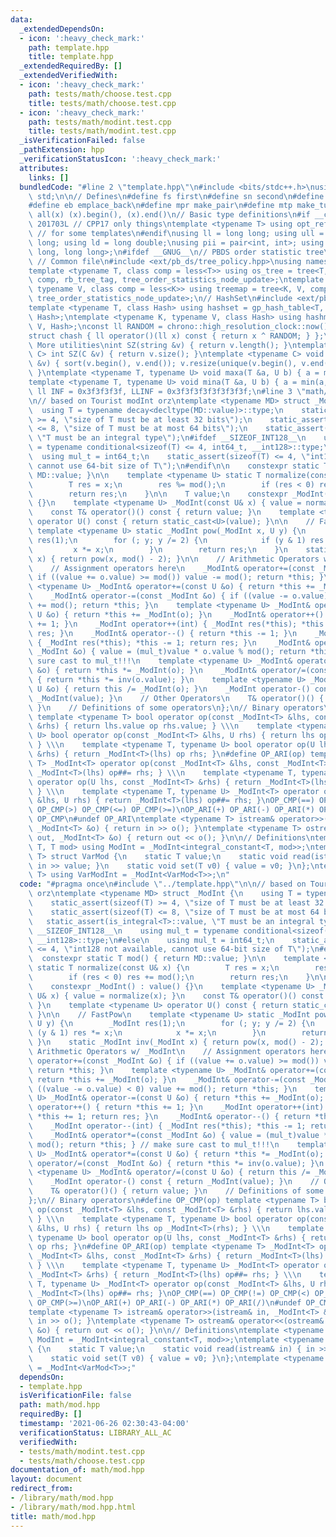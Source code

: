 ```yaml
---
data:
  _extendedDependsOn:
  - icon: ':heavy_check_mark:'
    path: template.hpp
    title: template.hpp
  _extendedRequiredBy: []
  _extendedVerifiedWith:
  - icon: ':heavy_check_mark:'
    path: tests/math/choose.test.cpp
    title: tests/math/choose.test.cpp
  - icon: ':heavy_check_mark:'
    path: tests/math/modint.test.cpp
    title: tests/math/modint.test.cpp
  _isVerificationFailed: false
  _pathExtension: hpp
  _verificationStatusIcon: ':heavy_check_mark:'
  attributes:
    links: []
  bundledCode: "#line 2 \"template.hpp\"\n#include <bits/stdc++.h>\nusing namespace\
    \ std;\n\n// Defines\n#define fs first\n#define sn second\n#define pb push_back\n\
    #define eb emplace_back\n#define mpr make_pair\n#define mtp make_tuple\n#define\
    \ all(x) (x).begin(), (x).end()\n// Basic type definitions\n#if __cplusplus ==\
    \ 201703L // CPP17 only things\ntemplate <typename T> using opt_ref = optional<reference_wrapper<T>>;\
    \ // for some templates\n#endif\nusing ll = long long; using ull = unsigned long\
    \ long; using ld = long double;\nusing pii = pair<int, int>; using pll = pair<long\
    \ long, long long>;\n#ifdef __GNUG__\n// PBDS order statistic tree\n#include <ext/pb_ds/assoc_container.hpp>\
    \ // Common file\n#include <ext/pb_ds/tree_policy.hpp>\nusing namespace __gnu_pbds;\n\
    template <typename T, class comp = less<T>> using os_tree = tree<T, null_type,\
    \ comp, rb_tree_tag, tree_order_statistics_node_update>;\ntemplate <typename K,\
    \ typename V, class comp = less<K>> using treemap = tree<K, V, comp, rb_tree_tag,\
    \ tree_order_statistics_node_update>;\n// HashSet\n#include <ext/pb_ds/assoc_container.hpp>\n\
    template <typename T, class Hash> using hashset = gp_hash_table<T, null_type,\
    \ Hash>;\ntemplate <typename K, typename V, class Hash> using hashmap = gp_hash_table<K,\
    \ V, Hash>;\nconst ll RANDOM = chrono::high_resolution_clock::now().time_since_epoch().count();\n\
    struct chash { ll operator()(ll x) const { return x ^ RANDOM; } };\n#endif\n//\
    \ More utilities\nint SZ(string &v) { return v.length(); }\ntemplate <typename\
    \ C> int SZ(C &v) { return v.size(); }\ntemplate <typename C> void UNIQUE(vector<C>\
    \ &v) { sort(v.begin(), v.end()); v.resize(unique(v.begin(), v.end()) - v.begin());\
    \ }\ntemplate <typename T, typename U> void maxa(T &a, U b) { a = max(a, b); }\n\
    template <typename T, typename U> void mina(T &a, U b) { a = min(a, b); }\nconst\
    \ ll INF = 0x3f3f3f3f, LLINF = 0x3f3f3f3f3f3f3f3f;\n#line 3 \"math/mod.hpp\"\n\
    \n// based on Tourist modInt orz\ntemplate <typename MD> struct _ModInt {\n  \
    \  using T = typename decay<decltype(MD::value)>::type;\n    static_assert(sizeof(T)\
    \ >= 4, \"size of T must be at least 32 bits\");\n    static_assert(sizeof(T)\
    \ <= 8, \"size of T must be at most 64 bits\");\n    static_assert(is_integral<T>::value,\
    \ \"T must be an integral type\");\n#ifdef __SIZEOF_INT128__\n    using mul_t\
    \ = typename conditional<sizeof(T) <= 4, int64_t, __int128>::type;\n#else\n  \
    \  using mul_t = int64_t;\n    static_assert(sizeof(T) <= 4, \"int128 not available,\
    \ cannot use 64-bit size of T\");\n#endif\n\n    constexpr static T mod() { return\
    \ MD::value; }\n\n    template <typename U> static T normalize(const U& x) {\n\
    \        T res = x;\n        res %= mod();\n        if (res < 0) res += mod();\n\
    \        return res;\n    }\n\n    T value;\n    constexpr _ModInt() : value()\
    \ {}\n    template <typename U> _ModInt(const U& x) { value = normalize(x); }\n\
    \    const T& operator()() const { return value; }\n    template <typename U>\
    \ operator U() const { return static_cast<U>(value); }\n\n    // FastPow\n   \
    \ template <typename U> static _ModInt pow(_ModInt x, U y) {\n        _ModInt\
    \ res(1);\n        for (; y; y /= 2) {\n            if (y & 1) res *= x;\n   \
    \         x *= x;\n        }\n        return res;\n    }\n    static _ModInt inv(_ModInt\
    \ x) { return pow(x, mod() - 2); }\n\n    // Arithmetic Operators w/ _ModInt\n\
    \    // Assignment operators here\n    _ModInt& operator+=(const _ModInt &o) {\
    \ if ((value += o.value) >= mod()) value -= mod(); return *this; }\n    template\
    \ <typename U> _ModInt& operator+=(const U &o) { return *this += _ModInt(o); }\n\
    \    _ModInt& operator-=(const _ModInt &o) { if ((value -= o.value) < 0) value\
    \ += mod(); return *this; }\n    template <typename U> _ModInt& operator-=(const\
    \ U &o) { return *this += _ModInt(o); }\n    _ModInt& operator++() { return *this\
    \ += 1; }\n    _ModInt operator++(int) { _ModInt res(*this); *this += 1; return\
    \ res; }\n    _ModInt& operator--() { return *this -= 1; }\n    _ModInt operator--(int)\
    \ { _ModInt res(*this); *this -= 1; return res; }\n    _ModInt& operator*=(const\
    \ _ModInt &o) { value = (mul_t)value * o.value % mod(); return *this; } // make\
    \ sure cast to mul_t!!!\n    template <typename U> _ModInt& operator*=(const U\
    \ &o) { return *this *= _ModInt(o); }\n    _ModInt& operator/=(const _ModInt &o)\
    \ { return *this *= inv(o.value); }\n    template <typename U> _ModInt& operator/=(const\
    \ U &o) { return this /= _ModInt(o); }\n    _ModInt operator-() const { return\
    \ _ModInt(value); }\n    // Other Operators\n    T& operator()() { return value;\
    \ }\n    // Definitions of some operators\n};\n// Binary operators\n#define OP_CMP(op)\
    \ template <typename T> bool operator op(const _ModInt<T> &lhs, const _ModInt<T>\
    \ &rhs) { return lhs.value op rhs.value; } \\\n    template <typename T, typename\
    \ U> bool operator op(const _ModInt<T> &lhs, U rhs) { return lhs op _ModInt<T>(rhs);\
    \ } \\\n    template <typename T, typename U> bool operator op(U lhs, const _ModInt<T>\
    \ &rhs) { return _ModInt<T>(lhs) op rhs; }\n#define OP_ARI(op) template <typename\
    \ T> _ModInt<T> operator op(const _ModInt<T> &lhs, const _ModInt<T> &rhs) { return\
    \ _ModInt<T>(lhs) op##= rhs; } \\\n    template <typename T, typename U> _ModInt<T>\
    \ operator op(U lhs, const _ModInt<T> &rhs) { return _ModInt<T>(lhs) op##= rhs;\
    \ } \\\n    template <typename T, typename U> _ModInt<T> operator op(const _ModInt<T>\
    \ &lhs, U rhs) { return _ModInt<T>(lhs) op##= rhs; }\nOP_CMP(==) OP_CMP(!=) OP_CMP(<)\
    \ OP_CMP(>) OP_CMP(<=) OP_CMP(>=)\nOP_ARI(+) OP_ARI(-) OP_ARI(*) OP_ARI(/)\n#undef\
    \ OP_CMP\n#undef OP_ARI\ntemplate <typename T> istream& operator>>(istream& in,\
    \ _ModInt<T> &o) { return in >> o(); }\ntemplate <typename T> ostream& operator<<(ostream&\
    \ out, _ModInt<T> &o) { return out << o(); }\n\n// Definitions\ntemplate <typename\
    \ T, T mod> using ModInt = _ModInt<integral_constant<T, mod>>;\ntemplate <typename\
    \ T> struct VarMod {\n    static T value;\n    static void read(istream& in) {\
    \ in >> value; }\n    static void set(T v0) { value = v0; }\n};\ntemplate <typename\
    \ T> using VarModInt = _ModInt<VarMod<T>>;\n"
  code: "#pragma once\n#include \"../template.hpp\"\n\n// based on Tourist modInt\
    \ orz\ntemplate <typename MD> struct _ModInt {\n    using T = typename decay<decltype(MD::value)>::type;\n\
    \    static_assert(sizeof(T) >= 4, \"size of T must be at least 32 bits\");\n\
    \    static_assert(sizeof(T) <= 8, \"size of T must be at most 64 bits\");\n \
    \   static_assert(is_integral<T>::value, \"T must be an integral type\");\n#ifdef\
    \ __SIZEOF_INT128__\n    using mul_t = typename conditional<sizeof(T) <= 4, int64_t,\
    \ __int128>::type;\n#else\n    using mul_t = int64_t;\n    static_assert(sizeof(T)\
    \ <= 4, \"int128 not available, cannot use 64-bit size of T\");\n#endif\n\n  \
    \  constexpr static T mod() { return MD::value; }\n\n    template <typename U>\
    \ static T normalize(const U& x) {\n        T res = x;\n        res %= mod();\n\
    \        if (res < 0) res += mod();\n        return res;\n    }\n\n    T value;\n\
    \    constexpr _ModInt() : value() {}\n    template <typename U> _ModInt(const\
    \ U& x) { value = normalize(x); }\n    const T& operator()() const { return value;\
    \ }\n    template <typename U> operator U() const { return static_cast<U>(value);\
    \ }\n\n    // FastPow\n    template <typename U> static _ModInt pow(_ModInt x,\
    \ U y) {\n        _ModInt res(1);\n        for (; y; y /= 2) {\n            if\
    \ (y & 1) res *= x;\n            x *= x;\n        }\n        return res;\n   \
    \ }\n    static _ModInt inv(_ModInt x) { return pow(x, mod() - 2); }\n\n    //\
    \ Arithmetic Operators w/ _ModInt\n    // Assignment operators here\n    _ModInt&\
    \ operator+=(const _ModInt &o) { if ((value += o.value) >= mod()) value -= mod();\
    \ return *this; }\n    template <typename U> _ModInt& operator+=(const U &o) {\
    \ return *this += _ModInt(o); }\n    _ModInt& operator-=(const _ModInt &o) { if\
    \ ((value -= o.value) < 0) value += mod(); return *this; }\n    template <typename\
    \ U> _ModInt& operator-=(const U &o) { return *this += _ModInt(o); }\n    _ModInt&\
    \ operator++() { return *this += 1; }\n    _ModInt operator++(int) { _ModInt res(*this);\
    \ *this += 1; return res; }\n    _ModInt& operator--() { return *this -= 1; }\n\
    \    _ModInt operator--(int) { _ModInt res(*this); *this -= 1; return res; }\n\
    \    _ModInt& operator*=(const _ModInt &o) { value = (mul_t)value * o.value %\
    \ mod(); return *this; } // make sure cast to mul_t!!!\n    template <typename\
    \ U> _ModInt& operator*=(const U &o) { return *this *= _ModInt(o); }\n    _ModInt&\
    \ operator/=(const _ModInt &o) { return *this *= inv(o.value); }\n    template\
    \ <typename U> _ModInt& operator/=(const U &o) { return this /= _ModInt(o); }\n\
    \    _ModInt operator-() const { return _ModInt(value); }\n    // Other Operators\n\
    \    T& operator()() { return value; }\n    // Definitions of some operators\n\
    };\n// Binary operators\n#define OP_CMP(op) template <typename T> bool operator\
    \ op(const _ModInt<T> &lhs, const _ModInt<T> &rhs) { return lhs.value op rhs.value;\
    \ } \\\n    template <typename T, typename U> bool operator op(const _ModInt<T>\
    \ &lhs, U rhs) { return lhs op _ModInt<T>(rhs); } \\\n    template <typename T,\
    \ typename U> bool operator op(U lhs, const _ModInt<T> &rhs) { return _ModInt<T>(lhs)\
    \ op rhs; }\n#define OP_ARI(op) template <typename T> _ModInt<T> operator op(const\
    \ _ModInt<T> &lhs, const _ModInt<T> &rhs) { return _ModInt<T>(lhs) op##= rhs;\
    \ } \\\n    template <typename T, typename U> _ModInt<T> operator op(U lhs, const\
    \ _ModInt<T> &rhs) { return _ModInt<T>(lhs) op##= rhs; } \\\n    template <typename\
    \ T, typename U> _ModInt<T> operator op(const _ModInt<T> &lhs, U rhs) { return\
    \ _ModInt<T>(lhs) op##= rhs; }\nOP_CMP(==) OP_CMP(!=) OP_CMP(<) OP_CMP(>) OP_CMP(<=)\
    \ OP_CMP(>=)\nOP_ARI(+) OP_ARI(-) OP_ARI(*) OP_ARI(/)\n#undef OP_CMP\n#undef OP_ARI\n\
    template <typename T> istream& operator>>(istream& in, _ModInt<T> &o) { return\
    \ in >> o(); }\ntemplate <typename T> ostream& operator<<(ostream& out, _ModInt<T>\
    \ &o) { return out << o(); }\n\n// Definitions\ntemplate <typename T, T mod> using\
    \ ModInt = _ModInt<integral_constant<T, mod>>;\ntemplate <typename T> struct VarMod\
    \ {\n    static T value;\n    static void read(istream& in) { in >> value; }\n\
    \    static void set(T v0) { value = v0; }\n};\ntemplate <typename T> using VarModInt\
    \ = _ModInt<VarMod<T>>;"
  dependsOn:
  - template.hpp
  isVerificationFile: false
  path: math/mod.hpp
  requiredBy: []
  timestamp: '2021-06-26 02:30:43-04:00'
  verificationStatus: LIBRARY_ALL_AC
  verifiedWith:
  - tests/math/modint.test.cpp
  - tests/math/choose.test.cpp
documentation_of: math/mod.hpp
layout: document
redirect_from:
- /library/math/mod.hpp
- /library/math/mod.hpp.html
title: math/mod.hpp
---
```

